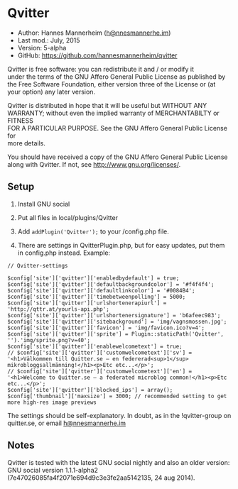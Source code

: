 Qvitter
==========================================

* Author:    Hannes Mannerheim (<h@nnesmannerhe.im>)
* Last mod.: July, 2015
* Version:   5-alpha
* GitHub:    <https://github.com/hannesmannerheim/qvitter>

Qvitter is free  software:  you can  redistribute it  and / or  modify it  
under the  terms of the GNU Affero General Public License as published by  
the Free Software Foundation,  either version three of the License or (at  
your option) any later version.

Qvitter is distributed  in hope that  it will be  useful but  WITHOUT ANY  
WARRANTY;  without even the implied warranty of MERCHANTABILTY or FITNESS  
FOR A PARTICULAR PURPOSE.  See the  GNU Affero General Public License for  
more details.

You should have received a copy of the  GNU Affero General Public License  
along with Qvitter. If not, see <http://www.gnu.org/licenses/>.

Setup
-----

1. Install GNU social

2. Put all files in local/plugins/Qvitter

3. Add `addPlugin('Qvitter');` to your /config.php file.

4. There are settings in QvitterPlugin.php, but for easy updates, put them in config.php instead. Example:

````
// Qvitter-settings

$config['site']['qvitter']['enabledbydefault'] = true;
$config['site']['qvitter']['defaultbackgroundcolor'] = '#f4f4f4';
$config['site']['qvitter']['defaultlinkcolor'] = '#0084B4';
$config['site']['qvitter']['timebetweenpolling'] = 5000;
$config['site']['qvitter']['urlshortenerapiurl'] = 'http://qttr.at/yourls-api.php';
$config['site']['qvitter']['urlshortenersignature'] = 'b6afeec983';
$config['site']['qvitter']['sitebackground'] = 'img/vagnsmossen.jpg';
$config['site']['qvitter']['favicon'] = 'img/favicon.ico?v=4';
$config['site']['qvitter']['sprite'] = Plugin::staticPath('Qvitter', '').'img/sprite.png?v=40';
$config['site']['qvitter']['enablewelcometext'] = true;
// $config['site']['qvitter']['customwelcometext']['sv'] = '<h1>Välkommen till Quitter.se – en federerad<sup>1</sup> mikrobloggsallmänning!</h1><p>Etc etc...</p>';
// $config['site']['qvitter']['customwelcometext']['en'] = '<h1>Welcome to Quitter.se – a federated microblog common!</h1><p>Etc etc...</p>';
$config['site']['qvitter']['blocked_ips'] = array();
$config['thumbnail']['maxsize'] = 3000; // recommended setting to get more high-res image previews
````

The settings should be self-explanatory. In doubt, as in the !qvitter-group on quitter.se, or email h@nnesmannerhe.im


Notes
-----

Qvitter is tested with the latest GNU social nightly and also an older version: GNU social version 1.1.1-alpha2 (7e47026085fa4f2071e694d9c3e3fe2aa5142135, 24 aug 2014).
